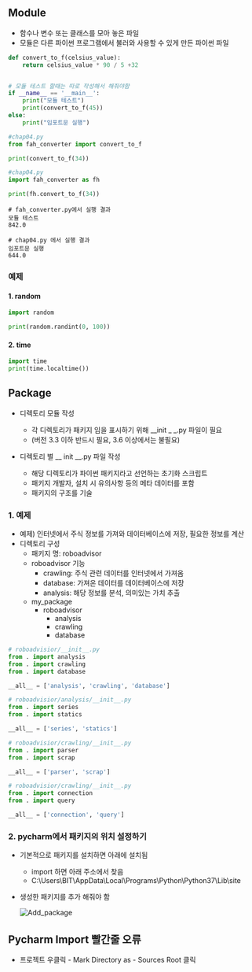 ## Module

- 함수나 변수 또는 클래스를 모아 놓은 파일
- 모듈은 다른 파이썬 프로그램에서 불러와 사용할 수 있게 만든 파이썬 파일

```python
def convert_to_f(celsius_value):
    return celsius_value * 90 / 5 +32


# 모듈 테스트 할때는 따로 작성해서 해줘야함
if __name__ == '__main__':
    print("모듈 테스트")
    print(convert_to_f(45))  
else:
    print("임포트문 실행")
```

```python
#chap04.py
from fah_converter import convert_to_f

print(convert_to_f(34))
```

```python
#chap04.py
import fah_converter as fh

print(fh.convert_to_f(34))
```

```shell
# fah_converter.py에서 실행 결과
모듈 테스트
842.0
```

```shell
# chap04.py 에서 실행 결과
임포트문 실행
644.0
```

### 예제

#### 1. random

```python
import random

print(random.randint(0, 100))
```

#### 2. time

```python
import time
print(time.localtime())
```



## Package

- 디렉토리 모듈 작성
  - 각 디렉토리가 패키지 임을 표시하기 위해 __init _ _.py 파일이 필요
  - (버전 3.3 이하 반드시 필요, 3.6 이상에서는 불필요)

- 디렉토리 별 __ init __.py 파일 작성
  - 해당 디렉토리가 파이썬 패키지라고 선언하는 초기화 스크립트
  - 패키지 개발자, 설치 시 유의사항 등의 메타 데이터를 포함
  - 패키지의 구조를 기술

### 1. 예제

- 예제) 인터넷에서 주식 정보를 가져와 데이터베이스에 저장, 필요한 정보를 계산
- 디렉토리 구성
  - 패키지 명: roboadvisor
  - roboadvisor 기능
    - crawling: 주식 관련 데이터를 인터넷에서 가져옴
    - database: 가져온 데이터를 데이터베이스에 저장
    - analysis: 해당 정보를 분석, 의미있는 가치 추출
  - my_package
    - roboadvisor
      - analysis
      - crawling
      - database


```python
# roboadvisior/__init__.py
from . import analysis
from . import crawling
from . import database

__all__ = ['analysis', 'crawling', 'database']
```

```python
# roboadvisior/analysis/__init__.py
from . import series
from . import statics

__all__ = ['series', 'statics']
```

```python
# roboadvisior/crawling/__init__.py
from . import parser
from . import scrap

__all__ = ['parser', 'scrap']
```

```python
# roboadvisior/crawling/__init__.py
from . import connection
from . import query

__all__ = ['connection', 'query']
```

### 2. pycharm에서 패키지의 위치 설정하기

- 기본적으로 패키지를 설치하면 아래에 설치됨
  - import 하면 아래 주소에서 찾음
  - C:\Users\BIT\AppData\Local\Programs\Python\Python37\Lib\site

- 생성한 패키지를 추가 해줘야 함

  ![Add_package](https://github.com/jeonsanggi/TIL/blob/master/Image/PYTHON/Add_package.PNG)





## Pycharm Import 빨간줄 오류

- 프로젝트 우클릭 - Mark Directory as - Sources Root 클릭
